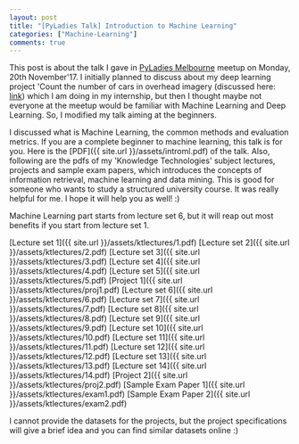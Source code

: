 ```yaml
---
layout: post
title: "[PyLadies Talk] Introduction to Machine Learning"
categories: ["Machine-Learning"]
comments: true
---
```


This post is about the talk I gave in [PyLadies Melbourne](https://www.meetup.com/en-AU/PyLadies-Melbourne/events/241058465/) meetup on Monday, 20th November'17.
I initially planned to discuss about my deep learning project 'Count the number of cars in
overhead imagery (discussed here: [link](https://alisha17.github.io/silverpond/2017/10/18/mlai.html)) which I am doing in my internship,
but then I thought maybe not everyone at the meetup would be familiar with Machine Learning and
Deep Learning. So, I modified my talk aiming at the beginners.

I discussed what is Machine Learning, the common methods and evaluation metrics. If you are a
complete beginner to machine learning, this talk is for you. Here is the [PDF]({{ site.url }}/assets/introml.pdf) of the talk.
Also, following are the pdfs of my 'Knowledge Technologies' subject lectures, projects and sample exam papers, which introduces the concepts of information retrieval, machine learning and data mining. This is good for someone who wants to study a structured university course. It was really helpful for me. I hope it 
will help you as well! :)

Machine Learning part starts from lecture set 6, but it will reap out most benefits if you start from lecture set 1.

[Lecture set 1]({{ site.url }}/assets/ktlectures/1.pdf)
[Lecture set 2]({{ site.url }}/assets/ktlectures/2.pdf)
[Lecture set 3]({{ site.url }}/assets/ktlectures/3.pdf)
[Lecture set 4]({{ site.url }}/assets/ktlectures/4.pdf)
[Lecture set 5]({{ site.url }}/assets/ktlectures/5.pdf)
[Project 1]({{ site.url }}/assets/ktlectures/proj1.pdf)
[Lecture set 6]({{ site.url }}/assets/ktlectures/6.pdf)
[Lecture set 7]({{ site.url }}/assets/ktlectures/7.pdf)
[Lecture set 8]({{ site.url }}/assets/ktlectures/8.pdf)
[Lecture set 9]({{ site.url }}/assets/ktlectures/9.pdf)
[Lecture set 10]({{ site.url }}/assets/ktlectures/10.pdf)
[Lecture set 11]({{ site.url }}/assets/ktlectures/11.pdf)
[Lecture set 12]({{ site.url }}/assets/ktlectures/12.pdf)
[Lecture set 13]({{ site.url }}/assets/ktlectures/13.pdf)
[Lecture set 14]({{ site.url }}/assets/ktlectures/14.pdf)
[Project 2]({{ site.url }}/assets/ktlectures/proj2.pdf)
[Sample Exam Paper 1]({{ site.url }}/assets/ktlectures/exam1.pdf)
[Sample Exam Paper 2]({{ site.url }}/assets/ktlectures/exam2.pdf)

I cannot provide the datasets for the projects, but the project specifications will give a brief idea and you can find similar datasets online :)










